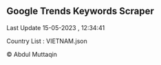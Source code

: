 

## Google Trends Keywords Scraper 
 
Last Update 15-05-2023 , 12:34:41

Country List :
VIETNAM.json



© Abdul Muttaqin 
